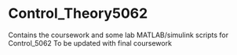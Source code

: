 # Control_Theory5062

Contains the coursework and some lab MATLAB/simulink scripts for Control_5062
To be updated with final coursework 
